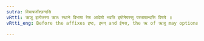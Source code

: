 ```yaml
---
sutra: विभाषर्जोश्छन्दसि
vRtti: ऋजु इत्येतस्य ऋतः स्थाने विभाषा रेफ आदेशो भवति इष्टेमेयस्सु परतश्छन्दसि विषये ॥
vRtti_eng: Before the affixes इष्ठ, इमन् and ईयस्, the ऋ of ऋजु may optionally be changed to र, in the _Chhandas_.

---
```

